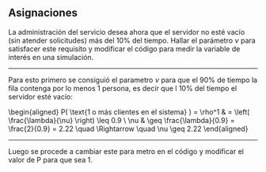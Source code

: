 ## Asignaciones

La administración del servicio desea ahora que el servidor no esté vacío (sin atender solicitudes) más del 10% del tiempo. 
Hallar el parámetro $\nu$ para satisfacer este requisito y modificar el código para medir la variable de interés en una simulación.

---

Para esto primero se consiguió el parametro $\nu$ para que el 90\% de tiempo la fila contenga por lo menos 1 persona, es decir que l 10\% del tiempo el servidor esté vacío:


\begin{aligned}
P( \text{1 o más clientes en el sistema} ) = \rho^1 & = \left( \frac{\lambda}{\nu} \right) \leq 0.9 \\
\nu & \geq \frac{\lambda}{0.9} = \frac{2}{0.9} = 2.22 \quad \Rightarrow \quad \nu \geq 2.22
\end{aligned}


---

Luego se procede a cambiar este para metro en el código y modificar el valor de P para que sea 1.
